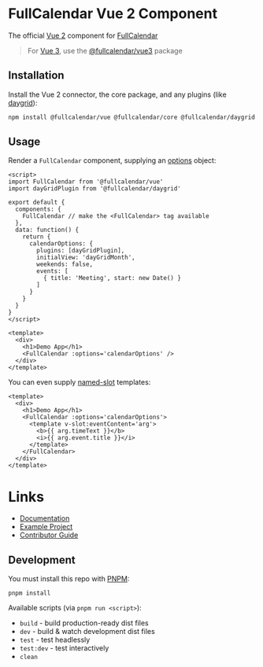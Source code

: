 
# FullCalendar Vue 2 Component

The official [Vue 2](https://v2.vuejs.org/) component for [FullCalendar](https://fullcalendar.io)

> For [Vue 3](https://vuejs.org/), use the [@fullcalendar/vue3](https://github.com/fullcalendar/fullcalendar-vue) package

## Installation

Install the Vue 2 connector, the core package, and any plugins (like [daygrid](https://fullcalendar.io/docs/month-view)):

```sh
npm install @fullcalendar/vue @fullcalendar/core @fullcalendar/daygrid
```

## Usage

Render a `FullCalendar` component, supplying an [options](https://fullcalendar.io/docs#toc) object:

```vue
<script>
import FullCalendar from '@fullcalendar/vue'
import dayGridPlugin from '@fullcalendar/daygrid'

export default {
  components: {
    FullCalendar // make the <FullCalendar> tag available
  },
  data: function() {
    return {
      calendarOptions: {
        plugins: [dayGridPlugin],
        initialView: 'dayGridMonth',
        weekends: false,
        events: [
          { title: 'Meeting', start: new Date() }
        ]
      }
    }
  }
}
</script>

<template>
  <div>
    <h1>Demo App</h1>
    <FullCalendar :options='calendarOptions' />
  </div>
</template>
```

You can even supply [named-slot](https://v2.vuejs.org/v2/guide/components-slots.html#Named-Slots) templates:

```vue
<template>
  <div>
    <h1>Demo App</h1>
    <FullCalendar :options='calendarOptions'>
      <template v-slot:eventContent='arg'>
        <b>{{ arg.timeText }}</b>
        <i>{{ arg.event.title }}</i>
      </template>
    </FullCalendar>
  </div>
</template>
```

# Links

- [Documentation](https://fullcalendar.io/docs/vue)
- [Example Project](https://github.com/fullcalendar/fullcalendar-example-projects/tree/master/vue2)
- [Contributor Guide](CONTRIBUTORS.md)

## Development

You must install this repo with [PNPM](https://pnpm.io/):

```
pnpm install
```

Available scripts (via `pnpm run <script>`):

- `build` - build production-ready dist files
- `dev` - build & watch development dist files
- `test` - test headlessly
- `test:dev` - test interactively
- `clean`
